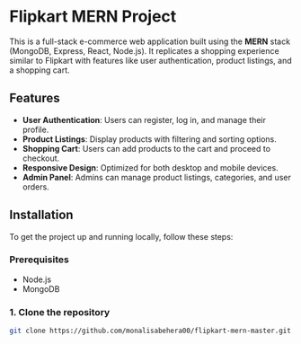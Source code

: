 
# Flipkart MERN Project

This is a full-stack e-commerce web application built using the **MERN** stack (MongoDB, Express, React, Node.js). It replicates a shopping experience similar to Flipkart with features like user authentication, product listings, and a shopping cart.

## Features

- **User Authentication**: Users can register, log in, and manage their profile.
- **Product Listings**: Display products with filtering and sorting options.
- **Shopping Cart**: Users can add products to the cart and proceed to checkout.
- **Responsive Design**: Optimized for both desktop and mobile devices.
- **Admin Panel**: Admins can manage product listings, categories, and user orders.

## Installation

To get the project up and running locally, follow these steps:

### Prerequisites

- Node.js
- MongoDB

### 1. Clone the repository

```bash
git clone https://github.com/monalisabehera00/flipkart-mern-master.git

